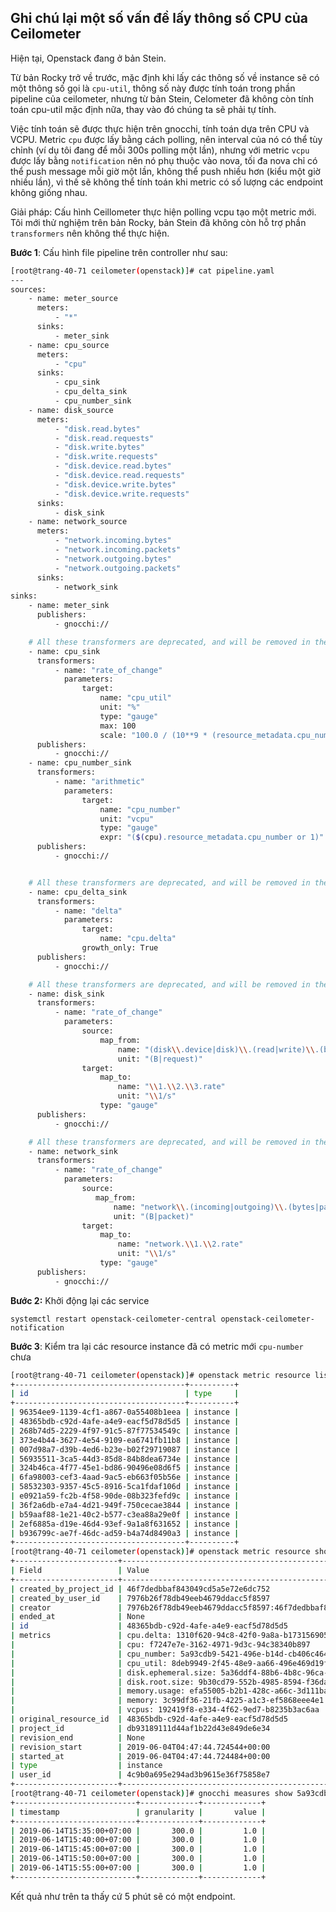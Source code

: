 ## Ghi chú lại một số vấn đề lấy thông số CPU của Ceilometer

Hiện tại, Openstack đang ở bản Stein. 

Từ bản Rocky trở về trước, mặc định khi lấy các thông số về instance sẽ có một thông số gọi là `cpu-util`, thông số này được tính toán trong phần pipeline của ceilometer, nhưng từ bản Stein, Celometer đã không còn tính toán cpu-util mặc định nữa, thay vào đó chúng ta sẽ phải tự tính.

Việc tính toán sẽ được thực hiện trên gnocchi, tính toán dựa trên CPU và VCPU. Metric `cpu` được lấy bằng cách polling, nên interval của nó có thể tùy chỉnh (ví dụ tôi đang để mỗi 300s polling một lần), nhưng với metric `vcpu` được lấy bằng `notification` nên nó phụ thuộc vào nova, tối đa nova chỉ có thể push message mỗi giờ một lần, không thể push nhiều hơn (kiểu một giờ nhiều lần), vì thế sẽ không thể tính toán khi metric có số lượng các endpoint không giống nhau.

Giải pháp: Cấu hình Ceillometer thực hiện polling vcpu tạo một metric mới. Tôi mới thử nghiệm trên bản Rocky, bản Stein đã không còn hỗ trợ phần `transformers` nên không thể thực hiện.


**Bước 1**: Cấu hình file pipeline trên controller như sau:

```sh
[root@trang-40-71 ceilometer(openstack)]# cat pipeline.yaml
---
sources:
    - name: meter_source
      meters:
          - "*"
      sinks:
          - meter_sink
    - name: cpu_source
      meters:
          - "cpu"
      sinks:
          - cpu_sink
          - cpu_delta_sink
          - cpu_number_sink
    - name: disk_source
      meters:
          - "disk.read.bytes"
          - "disk.read.requests"
          - "disk.write.bytes"
          - "disk.write.requests"
          - "disk.device.read.bytes"
          - "disk.device.read.requests"
          - "disk.device.write.bytes"
          - "disk.device.write.requests"
      sinks:
          - disk_sink
    - name: network_source
      meters:
          - "network.incoming.bytes"
          - "network.incoming.packets"
          - "network.outgoing.bytes"
          - "network.outgoing.packets"
      sinks:
          - network_sink
sinks:
    - name: meter_sink
      publishers:
          - gnocchi://

    # All these transformers are deprecated, and will be removed in the future, don't use them.
    - name: cpu_sink
      transformers:
          - name: "rate_of_change"
            parameters:
                target:
                    name: "cpu_util"
                    unit: "%"
                    type: "gauge"
                    max: 100
                    scale: "100.0 / (10**9 * (resource_metadata.cpu_number or 1))"
      publishers:
          - gnocchi://
    - name: cpu_number_sink
      transformers:
          - name: "arithmetic"
            parameters:
                target:
                    name: "cpu_number"
                    unit: "vcpu"
                    type: "gauge"
                    expr: "($(cpu).resource_metadata.cpu_number or 1)"
      publishers:
          - gnocchi://


    # All these transformers are deprecated, and will be removed in the future, don't use them.
    - name: cpu_delta_sink
      transformers:
          - name: "delta"
            parameters:
                target:
                    name: "cpu.delta"
                growth_only: True
      publishers:
          - gnocchi://

    # All these transformers are deprecated, and will be removed in the future, don't use them.
    - name: disk_sink
      transformers:
          - name: "rate_of_change"
            parameters:
                source:
                    map_from:
                        name: "(disk\\.device|disk)\\.(read|write)\\.(bytes|requests)"
                        unit: "(B|request)"
                target:
                    map_to:
                        name: "\\1.\\2.\\3.rate"
                        unit: "\\1/s"
                    type: "gauge"
      publishers:
          - gnocchi://

    # All these transformers are deprecated, and will be removed in the future, don't use them.
    - name: network_sink
      transformers:
          - name: "rate_of_change"
            parameters:
                source:
                   map_from:
                       name: "network\\.(incoming|outgoing)\\.(bytes|packets)"
                       unit: "(B|packet)"
                target:
                    map_to:
                        name: "network.\\1.\\2.rate"
                        unit: "\\1/s"
                    type: "gauge"
      publishers:
          - gnocchi://
```

**Bước 2:** Khởi động lại các service 

	systemctl restart openstack-ceilometer-central openstack-ceilometer-notification 

**Bước 3**: Kiểm tra lại các resource instance đã có metric mới `cpu-number` chưa

```sh
[root@trang-40-71 ceilometer(openstack)]# openstack metric resource list --type instance -c id -c type
+--------------------------------------+----------+
| id                                   | type     |
+--------------------------------------+----------+
| 96354ee9-1139-4cf1-a867-0a55408b1eea | instance |
| 48365bdb-c92d-4afe-a4e9-eacf5d78d5d5 | instance |
| 268b74d5-2229-4f97-91c5-87f77534549c | instance |
| 373e4b44-3627-4e54-9109-ea6741fb11b8 | instance |
| 007d98a7-d39b-4ed6-b23e-b02f29719087 | instance |
| 56935511-3ca5-44d3-85d8-84b8dea6734e | instance |
| 324b46ca-4f77-45e1-bd86-90496e08d6f5 | instance |
| 6fa98003-cef3-4aad-9ac5-eb663f05b56e | instance |
| 58532303-9357-45c5-8916-5ca1fdaf106d | instance |
| e0921a59-fc2b-4f58-90de-08b323fefd9c | instance |
| 36f2a6db-e7a4-4d21-949f-750cecae3844 | instance |
| b59aaf88-1e21-40c2-b577-c3ea88a29e0f | instance |
| 2ef6885a-d19e-46d4-93ef-9a1a8f631652 | instance |
| b936799c-ae7f-46dc-ad59-b4a74d8490a3 | instance |
+--------------------------------------+----------+
[root@trang-40-71 ceilometer(openstack)]# openstack metric resource show 48365bdb-c92d-4afe-a4e9-eacf5d78d5d5
+-----------------------+-------------------------------------------------------------------+
| Field                 | Value                                                             |
+-----------------------+-------------------------------------------------------------------+
| created_by_project_id | 46f7dedbbaf843049cd5a5e72e6dc752                                  |
| created_by_user_id    | 7976b26f78db49eeb4679ddacc5f8597                                  |
| creator               | 7976b26f78db49eeb4679ddacc5f8597:46f7dedbbaf843049cd5a5e72e6dc752 |
| ended_at              | None                                                              |
| id                    | 48365bdb-c92d-4afe-a4e9-eacf5d78d5d5                              |
| metrics               | cpu.delta: 1310f620-94c8-42f0-9a8a-b17315690543                   |
|                       | cpu: f7247e7e-3162-4971-9d3c-94c38340b897                         |
|                       | cpu_number: 5a93cdb9-5421-496e-b14d-cb406c464792                  |
|                       | cpu_util: 8deb9949-2f45-48e9-aa66-496e469d19ff                    |
|                       | disk.ephemeral.size: 5a36ddf4-88b6-4b8c-96ca-cd34a2de10aa         |
|                       | disk.root.size: 9b30cd79-552b-4985-8594-f36dafebec2e              |
|                       | memory.usage: efa55005-b2b1-428c-a66c-3d111ba4e8a8                |
|                       | memory: 3c99df36-21fb-4225-a1c3-ef5868eee4e1                      |
|                       | vcpus: 192419f8-e334-4f62-9ed7-b8235b3ac6aa                       |
| original_resource_id  | 48365bdb-c92d-4afe-a4e9-eacf5d78d5d5                              |
| project_id            | db93189111d44af1b22d43e849de6e34                                  |
| revision_end          | None                                                              |
| revision_start        | 2019-06-04T04:47:44.724544+00:00                                  |
| started_at            | 2019-06-04T04:47:44.724484+00:00                                  |
| type                  | instance                                                          |
| user_id               | 4c9b0a695e294ad3b9615e36f75858e7                                  |
+-----------------------+-------------------------------------------------------------------+
[root@trang-40-71 ceilometer(openstack)]# gnocchi measures show 5a93cdb9-5421-496e-b14d-cb406c464792
+---------------------------+-------------+-------------+
| timestamp                 | granularity |       value |
+---------------------------+-------------+-------------+
| 2019-06-14T15:35:00+07:00 |       300.0 |         1.0 |
| 2019-06-14T15:40:00+07:00 |       300.0 |         1.0 |
| 2019-06-14T15:45:00+07:00 |       300.0 |         1.0 |
| 2019-06-14T15:50:00+07:00 |       300.0 |         1.0 |
| 2019-06-14T15:55:00+07:00 |       300.0 |         1.0 |
+---------------------------+-------------+-------------+
```

Kết quả như trên ta thấy cứ 5 phút sẽ có một endpoint.


